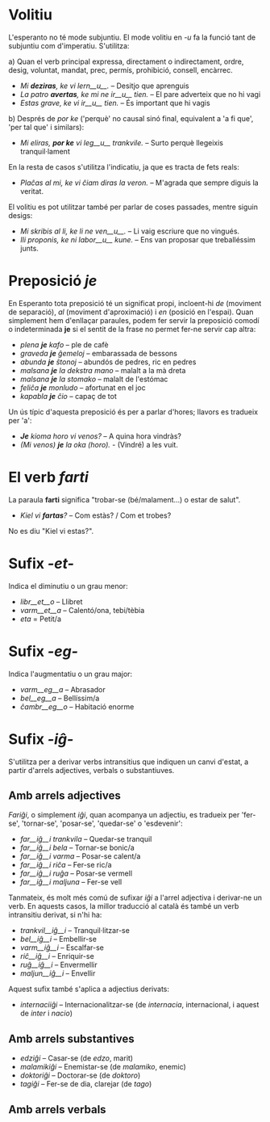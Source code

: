 # Volitiu

L'esperanto no té mode subjuntiu. El mode volitiu en *-u* fa la funció tant de subjuntiu com d'imperatiu. S'utilitza:

a) Quan el verb principal expressa, directament o indirectament, ordre, desig, voluntat, mandat, prec, permís, prohibició, consell, encàrrec.
 - *Mi __deziras__, ke vi lern__u__.* – Desitjo que aprenguis
 - *La patro __avertas__, ke mi ne ir__u__ tien.* – El pare adverteix que no hi vagi
 - *Estas grave, ke vi ir__u__ tien.* – És important que hi vagis
 
b) Després de *por ke* ('perquè' no causal sinó final, equivalent a 'a fi que', 'per tal que' i similars):
 - *Mi eliras, __por ke__ vi leg__u__ trankvile.* – Surto perquè llegeixis tranquil·lament

En la resta de casos s'utilitza l'indicatiu, ja que es tracta de fets reals:
- *Plaĉas al mi, ke vi ĉiam diras la veron.* – M'agrada que sempre diguis la veritat.

El volitiu es pot utilitzar també per parlar de coses passades, mentre siguin desigs:
- *Mi skribis al li, ke li ne ven__u__.* – Li vaig escriure que no vingués.
- *Ili proponis, ke ni labor__u__ kune.* – Ens van proposar que treballéssim junts.

# Preposició *je*

En Esperanto tota preposició té un significat propi, incloent-hi *de* (moviment de separació), *al* (moviment d'aproximació) i *en* (posició en l'espai). Quan simplement hem d'enllaçar paraules, podem fer servir la preposició comodí o indeterminada __je__ si el sentit de la frase no permet fer-ne servir cap altra:

- *plena __je__ kafo* – ple de cafè
- *graveda __je__ ĝemeloj* – embarassada de bessons
- *abunda __je__ ŝtonoj* – abundós de pedres, ric en pedres
- *malsana __je__ la dekstra mano* – malalt a la mà dreta
- *malsana __je__ la stomako* – malalt de l'estómac
- *feliĉa __je__ monludo* – afortunat en el joc
- *kapabla __je__ ĉio* – capaç de tot

Un ús típic d'aquesta preposició és per a parlar d'hores; llavors es tradueix per 'a':
- *__Je__ kioma horo vi venos?* – A quina hora vindràs?
- *(Mi venos) __je__ la oka (horo).* - (Vindré) a les vuit.


# El verb *farti*

La paraula __farti__ significa "trobar-se (bé/malament...) o estar de salut".

- *Kiel vi __fartas__?* – Com estàs? / Com et trobes?

No es diu "Kiel vi estas?".

# Sufix *-et-*

Indica el diminutiu o un grau menor:

- *libr__et__o* – Llibret
- *varm__et__a* – Calentó/ona, tebi/tèbia
- *eta* = Petit/a

# Sufix *-eg-*

Indica l'augmentatiu o un grau major:

- *varm__eg__a*    – Abrasador
- *bel__eg__a*     – Bellíssim/a
- *ĉambr__eg__o*   – Habitació enorme

# Sufix *-iĝ-*

S'utilitza per a derivar verbs intransitius que indiquen un canvi d'estat, a partir d'arrels adjectives, verbals o substantiuves.

## Amb arrels adjectives
*Fariĝi*, o simplement *iĝi*, quan acompanya un adjectiu, es tradueix per 'fer-se', 'tornar-se', 'posar-se', 'quedar-se' o 'esdevenir':

- *far__iĝ__i trankvila* – Quedar-se tranquil
- *far__iĝ__i bela* – Tornar-se bonic/a
- *far__iĝ__i varma* – Posar-se calent/a
- *far__iĝ__i riĉa* – Fer-se ric/a
- *far__iĝ__i ruĝa* – Posar-se vermell
- *far__iĝ__i maljuna* – Fer-se vell

Tanmateix, és molt més comú de sufixar *iĝi* a l'arrel adjectiva i derivar-ne un verb. En aquests casos, la millor traducció al català és també un verb intransitiu derivat, si n'hi ha:

- *trankvil__iĝ__i* – Tranquil·litzar-se
- *bel__iĝ__i* – Embellir-se
- *varm__iĝ__i* – Escalfar-se
- *riĉ__iĝ__i* – Enriquir-se
- *ruĝ__iĝ__i* – Envermellir
- *maljun__iĝ__i* – Envellir

Aquest sufix també s'aplica a adjectius derivats:
- *internaciiĝi* – Internacionalitzar-se (de *internacia*, internacional, i aquest de *inter* i *nacio*)

## Amb arrels substantives

- *edziĝi*  – Casar-se (de *edzo*, marit)
- *malamikiĝi*  – Enemistar-se (de *malamiko*, enemic)
- *doktoriĝi*  – Doctorar-se (de *doktoro*)
- *tagiĝi*  – Fer-se de dia, clarejar (de *tago*)

## Amb arrels verbals

